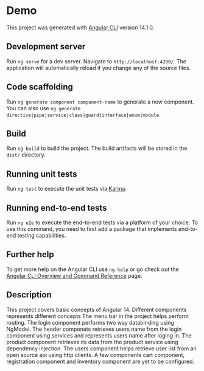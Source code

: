 # Demo

This project was generated with [Angular CLI](https://github.com/angular/angular-cli) version 14.1.0.

## Development server

Run `ng serve` for a dev server. Navigate to `http://localhost:4200/`. The application will automatically reload if you change any of the source files.

## Code scaffolding

Run `ng generate component component-name` to generate a new component. You can also use `ng generate directive|pipe|service|class|guard|interface|enum|module`.

## Build

Run `ng build` to build the project. The build artifacts will be stored in the `dist/` directory.

## Running unit tests

Run `ng test` to execute the unit tests via [Karma](https://karma-runner.github.io).

## Running end-to-end tests

Run `ng e2e` to execute the end-to-end tests via a platform of your choice. To use this command, you need to first add a package that implements end-to-end testing capabilities.

## Further help

To get more help on the Angular CLI use `ng help` or go check out the [Angular CLI Overview and Command Reference](https://angular.io/cli) page.

## Description 
This project covers basic concepts of Angular 14.
Different components represents different concepts
The menu bar in the project helps perform routing.
The login component performs two way databinding using NgModel.
The header componets retrieves users name from the login component using services and represents users name after loging in.
The product component retrieves its data from the product service using dependency injection.
The users component helps retrieve user list from an open source api using http clients.
A few components cart component, registration component and inventory component are yet to be configured.


